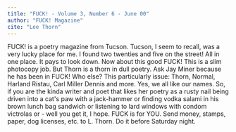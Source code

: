 ```yaml
---
title: "FUCK! - Volume 3, Number 6 - June 00"
author: "FUCK! Magazine"
cite: "Lee Thorn"
---
```


FUCK! is a poetry magazine from Tucson. Tucson, I seem to recall, was a very lucky place for me. I found two twenties and five on the street! All in one place. It pays to look down. Now about this good FUCK! This is a slim photocopy job. But Thorn is a thorn in dull poetry. Ask Jay Miner because he has been in FUCK! Who else? This particularly issue: Thorn, Normal, Harland Ristau, Carl Miller Dennis and more. Yes, we all like our names. So, if you are the kinda writer and poet that likes her poetry as a rusty nail being driven into a cat's paw with a jack-hammer or finding vodka salami in his brown lunch bag sandwich or listening to lard windows with condom victrolas or - well you get it, I hope. FUCK is for YOU. Send money, stamps, paper, dog licenses, etc. to L. Thorn. Do it before Saturday night.
